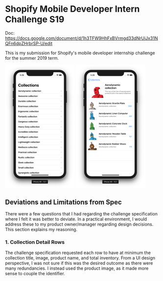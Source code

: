 # Shopify Mobile Developer Intern Challenge S19

Doc: https://docs.google.com/document/d/1h3TFW9HhFxBVrmgd33dNrUiJx31NQFn6dpZHrbrSP-U/edit

This is my submission for Shopify's mobile developer internship challenge for the summer 2019 term.

<img src="collection.png" width="45%"> <img src="collection-detail.png" width="45%">

## Deviations and Limitations from Spec
There were a few questions that I had regarding the challenge specification where I felt it was better to deviate. In a practical environment, I would address these to my product owner/manager regarding design decisions. This section explains my reasoning.

### 1. Collection Detail Rows
The challenge specification requested each row to have at minimum the collection title, image, product name, and total inventory. From a UI design perspective, I was not sure if this was the desired outcome as there were many redundancies. I instead used the product image, as it made more sense to couple the identifier.


